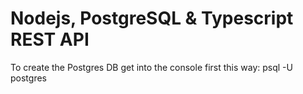 # Nodejs, PostgreSQL & Typescript REST API

To create the Postgres DB get into the console first this way:
psql -U postgres
